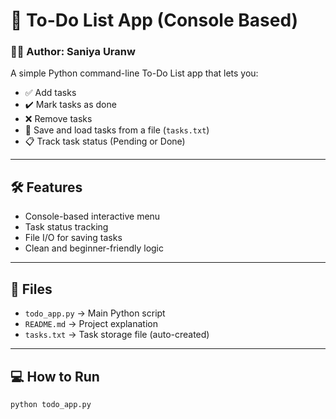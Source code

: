 # 📝 To-Do List App (Console Based)

### 👩‍💻 Author: Saniya Uranw

A simple Python command-line To-Do List app that lets you:

- ✅ Add tasks
- ✔️ Mark tasks as done
- ❌ Remove tasks
- 💾 Save and load tasks from a file (`tasks.txt`)
- 📋 Track task status (Pending or Done)

---

## 🛠 Features

- Console-based interactive menu
- Task status tracking
- File I/O for saving tasks
- Clean and beginner-friendly logic

---

## 📂 Files

- `todo_app.py` → Main Python script
- `README.md` → Project explanation
- `tasks.txt` → Task storage file (auto-created)

---

## 💻 How to Run

```bash
python todo_app.py
